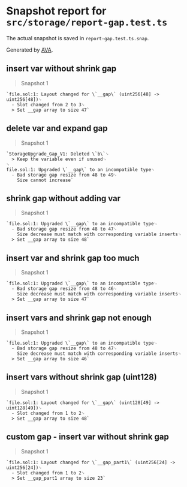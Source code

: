 # Snapshot report for `src/storage/report-gap.test.ts`

The actual snapshot is saved in `report-gap.test.ts.snap`.

Generated by [AVA](https://avajs.dev).

## insert var without shrink gap

> Snapshot 1

    `file.sol:1: Layout changed for \`__gap\` (uint256[48] -> uint256[48])␊
      - Slot changed from 2 to 3␊
      > Set __gap array to size 47`

## delete var and expand gap

> Snapshot 1

    `StorageUpgrade_Gap_V1: Deleted \`b\`␊
      > Keep the variable even if unused␊
    ␊
    file.sol:1: Upgraded \`__gap\` to an incompatible type␊
      - Bad storage gap resize from 48 to 49␊
        Size cannot increase`

## shrink gap without adding var

> Snapshot 1

    `file.sol:1: Upgraded \`__gap\` to an incompatible type␊
      - Bad storage gap resize from 48 to 47␊
        Size decrease must match with corresponding variable inserts␊
      > Set __gap array to size 48`

## insert var and shrink gap too much

> Snapshot 1

    `file.sol:1: Upgraded \`__gap\` to an incompatible type␊
      - Bad storage gap resize from 48 to 46␊
        Size decrease must match with corresponding variable inserts␊
      > Set __gap array to size 47`

## insert vars and shrink gap not enough

> Snapshot 1

    `file.sol:1: Upgraded \`__gap\` to an incompatible type␊
      - Bad storage gap resize from 48 to 47␊
        Size decrease must match with corresponding variable inserts␊
      > Set __gap array to size 46`

## insert vars without shrink gap (uint128)

> Snapshot 1

    `file.sol:1: Layout changed for \`__gap\` (uint128[49] -> uint128[49])␊
      - Slot changed from 1 to 2␊
      > Set __gap array to size 48`

## custom gap - insert var without shrink gap

> Snapshot 1

    `file.sol:1: Layout changed for \`__gap_part1\` (uint256[24] -> uint256[24])␊
      - Slot changed from 1 to 2␊
      > Set __gap_part1 array to size 23`
